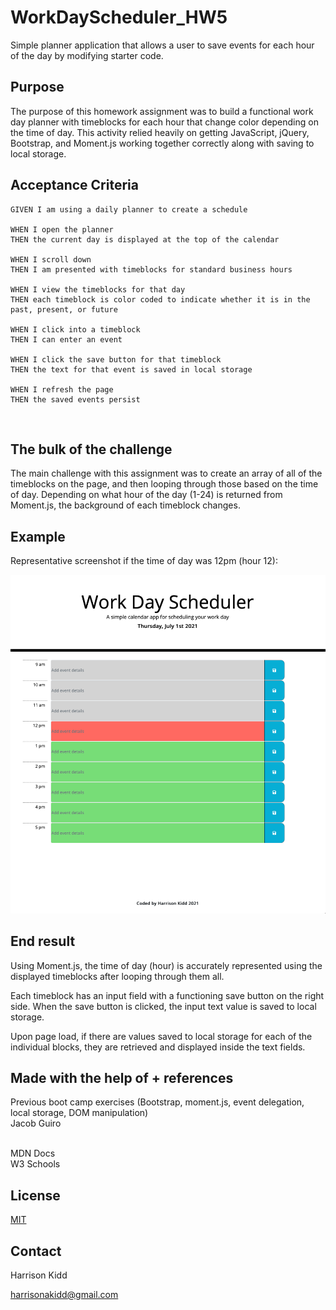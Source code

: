 # WorkDayScheduler_HW5
Simple planner application that allows a user to save events for each hour of the day by modifying starter code. <br>

## Purpose
The purpose of this homework assignment was to build a functional work day planner with timeblocks for each hour that change color depending on the time of day.  This activity relied heavily on getting JavaScript, jQuery, Bootstrap, and Moment.js working together correctly along with saving to local storage.<br>

## Acceptance Criteria
```
GIVEN I am using a daily planner to create a schedule

WHEN I open the planner
THEN the current day is displayed at the top of the calendar

WHEN I scroll down
THEN I am presented with timeblocks for standard business hours

WHEN I view the timeblocks for that day
THEN each timeblock is color coded to indicate whether it is in the past, present, or future

WHEN I click into a timeblock
THEN I can enter an event

WHEN I click the save button for that timeblock
THEN the text for that event is saved in local storage

WHEN I refresh the page
THEN the saved events persist
```
<br>

## The bulk of the challenge
The main challenge with this assignment was to create an array of all of the timeblocks on the page, and then looping through those based on the time of day.  Depending on what hour of the day (1-24) is returned from Moment.js, the background of each timeblock changes.<br>

## Example
Representative screenshot if the time of day was 12pm (hour 12):

![Planner Example](./images/PlannerEx12.png)
<br>
## End result
Using Moment.js, the time of day (hour) is accurately represented using the displayed timeblocks after looping through them all.<br>

Each timeblock has an input field with a functioning save button on the right side.  When the save button is clicked, the input text value is saved to local storage.<br>

Upon page load, if there are values saved to local storage for each of the individual blocks, they are retrieved and displayed inside the text fields.<br>

## Made with the help of + references
Previous boot camp exercises (Bootstrap, moment.js, event delegation, local storage, DOM manipulation) <br>
Jacob Guiro <br>
<br>

MDN Docs <br>
W3 Schools <br>


## License
[MIT](https://choosealicense.com/licenses/mit/)
<br>

## Contact
Harrison Kidd <br>

harrisonakidd@gmail.com 